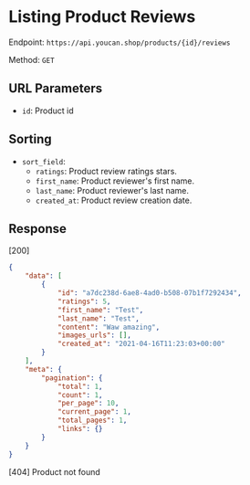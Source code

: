 # Listing Product Reviews

Endpoint: `https://api.youcan.shop/products/{id}/reviews` 

Method: `GET`

## URL Parameters

- `id`: Product id

## Sorting

- `sort_field`:
  - `ratings`: Product review ratings stars.
  - `first_name`: Product reviewer's first name.
  - `last_name`: Product reviewer's last name.
  - `created_at`: Product review creation date.

## Response

[200]

```json
{
    "data": [
        {
            "id": "a7dc238d-6ae8-4ad0-b508-07b1f7292434",
            "ratings": 5,
            "first_name": "Test",
            "last_name": "Test",
            "content": "Waw amazing",
            "images_urls": [],
            "created_at": "2021-04-16T11:23:03+00:00"
        }
    ],
    "meta": {
        "pagination": {
            "total": 1,
            "count": 1,
            "per_page": 10,
            "current_page": 1,
            "total_pages": 1,
            "links": {}
        }
    }
}
```

[404] Product not found
